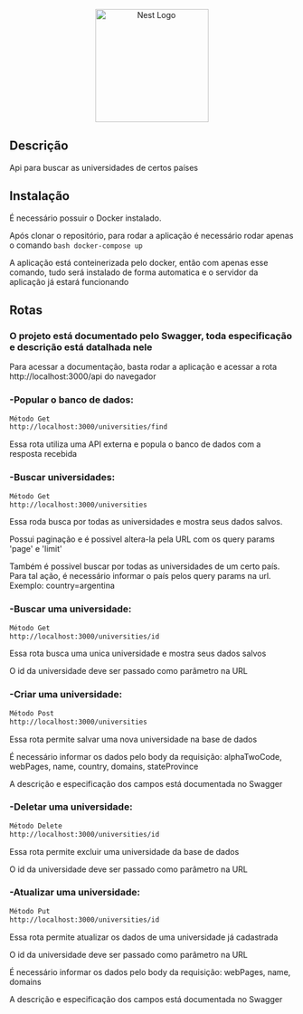 <p align="center">
  <a href="http://nestjs.com/" target="blank"><img src="https://nestjs.com/img/logo-small.svg" width="200" alt="Nest Logo" /></a>
</p>



## Descrição
Api para buscar as universidades de certos países



## Instalação

É necessário possuir o Docker instalado.

Após clonar o repositório, para rodar a aplicação é necessário rodar apenas o comando ```bash docker-compose up ```

A aplicação está conteinerizada pelo docker, então com apenas esse comando, tudo será instalado de forma automatica e o servidor da aplicação já estará funcionando


## Rotas
### O projeto está documentado pelo Swagger, toda especificação e descrição está datalhada nele

Para acessar a documentação, basta rodar a aplicação e acessar a rota http://localhost:3000/api do navegador


### -Popular o banco de dados:
```bash
Método Get
http://localhost:3000/universities/find
```
Essa rota utiliza uma API externa e popula o banco de dados com a resposta recebida


### -Buscar universidades:
```bash
Método Get
http://localhost:3000/universities
```
Essa roda busca por todas as universidades e mostra seus dados salvos.

Possui paginação e é possivel altera-la pela URL com os query params 'page' e 'limit'

Também é possivel buscar por todas as universidades de um certo país. Para tal ação, é necessário informar o país pelos query params na url. Exemplo: country=argentina

### -Buscar uma universidade:
```bash
Método Get
http://localhost:3000/universities/id
```
Essa rota busca uma unica universidade e mostra seus dados salvos

O id da universidade deve ser passado como parâmetro na URL


### -Criar uma universidade:
```bash
Método Post
http://localhost:3000/universities
```
Essa rota permite salvar uma nova universidade na base de dados

É necessário informar os dados pelo body da requisição: alphaTwoCode, webPages, name, country, domains, stateProvince

A descrição e especificação dos campos está documentada no Swagger


### -Deletar uma universidade:
```bash
Método Delete
http://localhost:3000/universities/id
```
Essa rota permite excluir uma universidade da base de dados

O id da universidade deve ser passado como parâmetro na URL


### -Atualizar uma universidade:
```bash
Método Put
http://localhost:3000/universities/id
```
Essa rota permite atualizar os dados de uma universidade já cadastrada

O id da universidade deve ser passado como parâmetro na URL

É necessário informar os dados pelo body da requisição: webPages, name, domains

A descrição e especificação dos campos está documentada no Swagger


